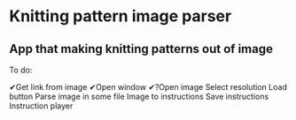 # Knitting pattern image parser

## App that making knitting patterns out of image 

To do:

✔Get link from image
✔Open window
✔?Open image
Select resolution
Load button
Parse image in some file
Image to instructions
Save instructions
Instruction player